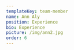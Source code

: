 ```yaml
---
templateKey: team-member
name: Ann Aly
position: Experience
bio: Experience
picture: /img/ann2.jpg
order: 6
---
```


